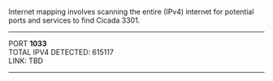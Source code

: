 Internet mapping involves scanning the entire (IPv4) internet for potential ports and services to find Cicada 3301.

---

PORT **1033**  
TOTAL IPV4 DETECTED: 615117  
LINK: TBD  

---

